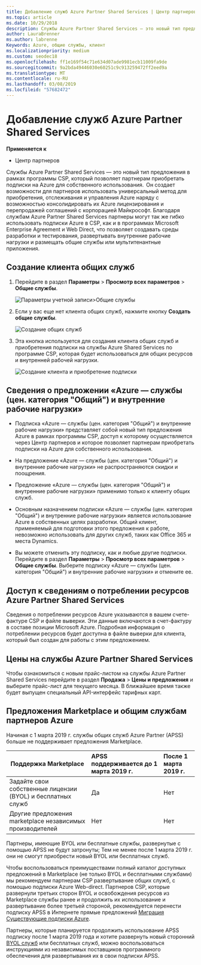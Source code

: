 ```yaml
---
title: Добавление служб Azure Partner Shared Services | Центр партнеров
ms.topic: article
ms.date: 10/29/2018
description: Службы Azure Partner Shared Services — это новый тип предложения в рамках программы CSP, который позволяет партнерам приобретать подписки на Azure для собственного использования.
author: LauraBrenner
ms.author: labrenne
Keywords: Azure, общие службы, клиент
ms.localizationpriority: medium
ms.custom: seodec18
ms.openlocfilehash: ff1e169f54c71e634d07ade9981ecb11009fa9de
ms.sourcegitcommit: 9a2bda49446030e60251c9c913259472ff2eed9a
ms.translationtype: MT
ms.contentlocale: ru-RU
ms.lasthandoff: 03/08/2019
ms.locfileid: "57682472"
---
```

# <a name="add-azure-partner-shared-services"></a>Добавление служб Azure Partner Shared Services

**Применяется к**

-  Центр партнеров

Службы Azure Partner Shared Services — это новый тип предложения в рамках программы CSP, который позволяет партнерам приобретать подписки на Azure для собственного использования.  Он создает возможности для партнеров использовать универсальный метод для приобретения, отслеживания и управления Azure наряду с возможностью консолидировать их Azure лицензирования и перепродажей соглашений с корпорацией Майкрософт. Благодаря службам Azure Partner Shared Services партнеры могут так же гибко использовать подписки Azure в CSP, как и в программах Microsoft Enterprise Agreement и Web Direct, что позволяет создавать среды разработки и тестирования, развертывать внутренние рабочие нагрузки и размещать общие службы или мультитенантные приложения.  

## <a name="create-the-shared-services-tenant"></a>Создание клиента общих служб

1. Перейдите в раздел **Параметры** > **Просмотр всех параметров** > **Общие службы**.

    ![**Параметры учетной записи**>**Общие службы**](images/sharedservices2.png)

2. Если у вас еще нет клиента общих служб, нажмите кнопку **Создать общие службы**.

    ![Создание общих служб](images/sharedservices3.png)

3. Эта кнопка используется для создания клиента общих служб и приобретения подписки на службы Azure Shared Services по программе CSP, которая будет использоваться для общих ресурсов и внутренней рабочей нагрузки.

    ![Создание клиента и приобретение подписки](images/sharedservices5.png)

## <a name="about-the-azure--internalshared-services-offer"></a>Сведения о предложении «Azure — службы (цен. категория "Общий") и внутренние рабочие нагрузки»

- Подписка «Azure — службы (цен. категория "Общий") и внутренние рабочие нагрузки» представляет собой новый тип предложения Azure в рамках программы CSP, доступ к которому осуществляется через Центр партнеров и которое позволяет партнерам приобретать подписки на Azure для собственного использования. 

- На предложение «Azure — службы (цен. категория "Общий") и внутренние рабочие нагрузки» не распространяются скидки и поощрения.

- Предложение «Azure — службы (цен. категория "Общий") и внутренние рабочие нагрузки» применимо только к клиенту общих служб.

- Основным назначением подписки «Azure — службы (цен. категория "Общий") и внутренние рабочие нагрузки» является использование Azure в собственных целях разработки. Общий клиент, применяемый для подготовки этого предложения к работе, невозможно использовать для других служб, таких как Office 365 и места Dynamics. 

- Вы можете отменить эту подписку, как и любые другие подписки. Перейдите в раздел **Параметры** > **Просмотр всех параметров** > **Общие службы**. Выберите подписку «Azure — службы (цен. категория "Общий") и внутренние рабочие нагрузки» и отмените ее.

## <a name="accessing-azure-partner-shared-services-consumption-details"></a>Доступ к сведениям о потреблении ресурсов Azure Partner Shared Services

Сведения о потреблении ресурсов Azure указываются в вашем счете-фактуре CSP и файле выверки. Эти данные включаются в счет-фактуру в составе позиции Microsoft Azure. Подробная информация о потреблении ресурсов будет доступна в файле выверки для клиента, который был создан для работы с этим предложением. 

## <a name="azure-partner-shared-services-pricing"></a>Цены на службы Azure Partner Shared Services

Чтобы ознакомиться с новым прайс-листом на службы Azure Partner Shared Services перейдите в раздел **Продажа** > **Цены и предложения** и выберите прайс-лист для текущего месяца. В ближайшее время также будет выпущен специальный API-интерфейс тарифных карт.

## <a name="marketplace-offers-and-azure-partner-shared-services"></a>Предложения Marketplace и общим службам партнеров Azure

Начиная с 1 марта 2019 г. службы общих служб Azure Partner (APSS) больше не поддерживает предложения Marketplace.   

|**Поддержка Marketplace**   |**APSS поддерживается до 1 марта 2019 г.**|**После 1 марта 2019 г.**|
|---------------------------|:----------------------------|:-------------------|
|Задайте свои собственные лицензии (BYOL) и бесплатных служб   | Да   | Нет|
|Другие предложения marketplace независимых производителей   | Нет   |Нет|


Партнеры, имеющие BYOL или бесплатные службы, развернутые с помощью APSS не будут затронуты; Тем не менее после 1 марта 2019 г. они не смогут приобрести новый BYOL или бесплатных служб. 

Чтобы воспользоваться преимуществами полный каталог доступных предложений в Marketplace (не только BYOL и бесплатными службами) мы рекомендуем партнерам CSP развертывание общих служб, с помощью подписки Azure Web-direct.  Партнеров CSP, которые развернули третьих сторон BYOL и освобождения ресурсов из Marketplace службы ранее и продолжить их использование и развертывание более третьей стороной, рекомендуется перенести подписку APSS в Интернете прямые предложений [Миграция Существующие подписки Azure](https://docs.microsoft.com/azure/cloud-solution-provider/migration/migration#migrating-existing-azure-subscriptions).

Партнеры, которые планируется продолжить использование APSS подписку после 1 марта 2019 года и хотите развернуть новый сторонний [BYOL служб](https://azuremarketplace.microsoft.com/marketplace/apps?filters=byol) или бесплатных служб, можно воспользоваться инструкциями из независимых поставщиков программного обеспечения для развертывания их в свои подписки APSS.

